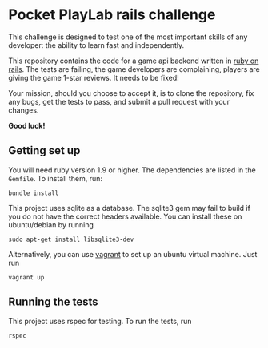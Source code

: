 Pocket PlayLab rails challenge
==============================

This challenge is designed to test one of the most important skills of any
developer: the ability to learn fast and independently.

This repository contains the code for a game api backend written in [ruby on
rails](http://rubyonrails.org/). The tests are failing, the game developers are
complaining, players are giving the game 1-star reviews. It needs to be fixed!

Your mission, should you choose to accept it, is to clone the repository, fix
any bugs, get the tests to pass, and submit a pull request with your changes.

**Good luck!**


Getting set up
--------------

You will need ruby version 1.9 or higher. The dependencies are listed in the
`Gemfile`. To install them, run:

    bundle install

This project uses sqlite as a database. The sqlite3 gem may fail to build if you
do not have the correct headers available. You can install these on
ubuntu/debian by running

    sudo apt-get install libsqlite3-dev

Alternatively, you can use [vagrant](https://www.vagrantup.com/) to set up an
ubuntu virtual machine. Just run

    vagrant up


Running the tests
-----------------

This project uses rspec for testing. To run the tests, run

    rspec
